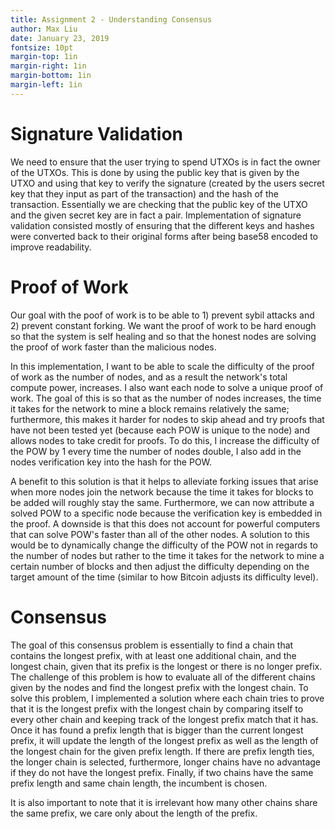 ```yaml
---
title: Assignment 2 - Understanding Consensus
author: Max Liu
date: January 23, 2019
fontsize: 10pt
margin-top: 1in
margin-right: 1in
margin-bottom: 1in
margin-left: 1in
---
```


# Signature Validation

We need to ensure that the user trying to spend UTXOs is in fact the owner
of the UTXOs. This is done by using the public key that is given by the
UTXO and using that key to verify the signature (created by the users secret key
that they input as part of the transaction) and the hash of the transaction.
Essentially we are checking that the public key of the UTXO and the given
secret key are in fact a pair. Implementation of signature validation
consisted mostly of ensuring that the different keys and hashes were converted
back to their original forms after being base58 encoded to improve readability.

# Proof of Work

Our goal with the poof of work is to be able to 1) prevent sybil attacks and
2) prevent constant forking. We want the proof of work to be hard enough so that
the system is self healing and so that the honest nodes are solving the proof
of work faster than the malicious nodes.

In this implementation, I want to be able to scale the difficulty of the proof
of work as the number of nodes, and as a result the network's total compute
power, increases. I also want each node to solve a unique proof of work.
The goal of this is so that as the number of nodes increases,
the time it takes for the network to mine a block remains relatively the same;
furthermore, this makes it harder for nodes to skip ahead and try proofs
that have not been tested yet (because each POW is unique to the node) and
allows nodes to take credit for proofs.
To do this, I increase the difficulty of the POW by 1 every time the number
of nodes double, I also add in the nodes verification key into the hash for
the POW.

A benefit to this solution is that it helps to alleviate forking issues that
arise when more nodes join the network because the time it takes for blocks
to be added will roughly stay the same. Furthermore, we can now attribute a
solved POW to a specific node because the verification key is embedded in the
proof. A downside is that this does not
account for powerful computers that can solve POW's faster than all of the other
nodes. A solution to this would be to dynamically change the difficulty of the
POW not in regards to the number of nodes but rather to the time it takes for
the network to mine a certain number of blocks and then adjust the difficulty
depending on the target amount of the time (similar to how Bitcoin adjusts
its difficulty level).

# Consensus

The goal of this consensus problem is essentially to find a chain that contains
the longest prefix, with at least one additional chain, and the longest chain,
given that its prefix is the longest or there is no longer prefix. The challenge
of this problem is how to evaluate all of the different chains given by the
nodes and find the longest prefix with the longest chain. To solve this problem,
I implemented a solution where each chain tries to prove that it is the longest
prefix with the longest chain by comparing itself to every other chain and
keeping track of the longest prefix match that it has. Once it has found a
prefix length that is bigger than the current longest prefix, it will update
the length of the longest prefix as well as the length of the longest chain
for the given prefix length. If there are prefix length ties, the longer chain
is selected, furthermore, longer chains have no advantage if they do not have
the longest prefix. Finally, if two chains have the same prefix length and same
chain length, the incumbent is chosen.

It is also important to note that it is irrelevant how many other chains share
the same prefix, we care only about the length of the prefix.
